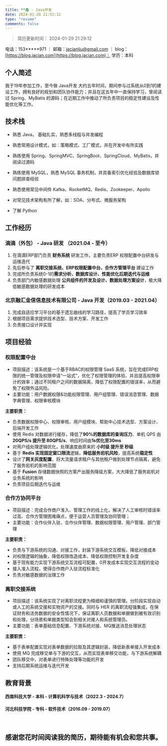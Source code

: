 ```yaml
---
title: **鑫 - Java开发
date: 2024-01-28 21:51:12
type: "resume"
comments: false
---
```


> 简历更新时间： 2024-01-29 21:29:12

<i class="fa-solid fa-phone"></i> 电话：153*****971 ｜ <i class="fa-solid fa-envelope"></i> 邮箱：[jacianliu@gmail.com](mailto:jacianliu@gmail.com) ｜ <i class="fa-solid fa-house"></i> blog：[https://blog.jacian.com](https://blog.jacian.com)｜ <i class="fa-solid fa-graduation-cap"></i> 学历：本科

## 个人简述

我于19年参加工作，至今做 Java开发 大约五年时间，期间参与过系统从0到1的建设工作，拥有良好的规划和团队协作能力；并且在这五年中一直保持学习，曾阅读过 Spring、MyBatis 的源码；在近期工作中推动了所负责项目的稳定性建设及性能优化等工作。

## 技术栈

- 熟悉 Java， 基础扎实，熟悉多线程与并发编程

- 熟悉常用设计模式，如：策略模式、工厂模式，并在开发中有所实践

- 熟练使用 Spring、SpringMVC、SpringBoot、SpringCloud、MyBatis，并阅读过源码

- 熟练使用 MySQL，熟悉 MySQL 事务机制，并具备索引优化经验及数据库锁问题排查经验

- 熟悉使用常见中间件 Kafka、RocketMQ、Redis、Zookeeper、Apollo

- 对常见技术架构有所了解，如：SOA、分布式、微服务架构

- 了解 Python

## 工作经历

### 滴滴（外包） - Java 研发 （2021.04 - 至今）

1. 在滴滴ERP部门负责 <strong>财务系统</strong> 研发工作，主要负责ERP 权限配置中台研发与运维迭代
2. 先后参与了 <strong>离职交接系统、ERP权限配置中台、合作方管理平台</strong> 建设工作
3. 完成所负责系统0-1的<strong>需求分析、数据库设计、性能优化后期迭代与运维</strong>
4. 负责部门内敏感数据处理 <strong>公共组件的开发及设计、数据处理方案设计</strong>，极大降低敏感数据处理的研发成本

### 北京融汇金信信息技术有限公司 - Java 开发（2019.03 - 2021.04）

1. 完成自适应学习平台的基于遗忘曲线的学习路径，提高了学员学习效率
2. 根据项目需求提供技术选型、技术方案、开发工作
3. 负责接口设计并实现

## 项目经验

### 权限配置中台

- 项目描述：该系统是一个基于RBAC的权限管理 SaaS 系统，旨在完成ERP权限的统一管理及权限申请“一站式”，优化了权限管理的体验、并且提高权限审计的效率；通过不同租户之间的数据隔离，降低了权限配置的错误率，从而避免了权限外溢风险。
- 主要功能：用户数据权限&功能权限管理、用户组管理、错误消息管理、数据字典管理、权限审核模块

**主要职责：**

- 负责数据权限中心、权限审核、用户组模块、帮助中心技术选型、方案设计、后端开发工作
- 使用 Redis 对数据进行缓存，降低了**90%的数据库的查询压力**、单机 QPS 由 **20QPS/s 提升至 80QPS/s**、响应时间由**1s优化至30ms**
- 对用户组处理逻辑优化，处理速度由原来的 **小时级 提升至 秒级**
- 基于 **Redis 实现固定窗口限流**逻辑，**降低服务宕机风险**，提高系统**稳定性**
- 设计了**网关灰度配置**，将大流量请求租户与其他租户做到处理节点隔离，避免了服务宕机的影响范围
- 基于 **Fusion** 存储数据快照的方案产出服务降级方案，大大降低了服务宕机对业务系统的影响
- 负责项目后期迭代与运维

### 合作方协同平台

- 项目描述：完成合作商户准入、管理工作的线上化，解决了人工审核时错误率过高、合作方管理困难痛点，便于运营人员管理及协同管理；
- 主要功能：合作伙伴入驻、合作伙伴管理、数据权限管理、用户管理、部门管理

**主要职责：**

- 负责与下游系统的沟通、对接工作，封装下游系统交互模板，降低对接成本
- 对权限逻辑的抽象，降低权限改造成本、降低权限控制开发复杂度
- 基于现有能力实现下游系统交互流程可配置，0开发成本实现交互流程的变动
- 接入准入流程，使得合作商户入驻流程标准化
- 负责对敏感数据的治理工作

### 离职交接系统

- 项目描述：该系统实现了对离职流程更为精细和谨慎的管理。分阶段实现自动或人工的系统交接和实物资产的交接。同时与 HER 的离职流程强集成，在保证财务和法务数据的安全性情况下，保证离职人员数据和单据做到被有效识别和处理，分场景和单据类型知会到相关对接人和系统管理员。
- 主要功能：表单基础信息配置、下游系统对接、MQ推送消息处理状态

**主要职责：**

- 基于表单配置实现对表单数据的拉取及其逻辑封装，降低新表单接入开发成本
- 使用 MQ 完成移交单与下游的交互，从而实现表单移交功能，与下游系统解耦
- 团队移交中，对表单进行特殊处理等功能的开发
- 支持后期系统运维与迭代开发

## 教育背景

#### 西南科技大学 - 本科 - 计算机科学与技术（2022.3 - 2024.7）

#### 河北科技学院 - 专科 - 软件技术（2016.09 - 2019.07）

<br>

<h2 align="center">感谢您花时间阅读我的简历，期待能有机会和您共事。</h1>


